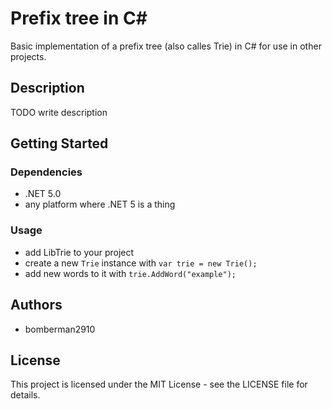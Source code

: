 # Prefix tree in C\#

Basic implementation of a prefix tree (also calles Trie) in C# for use in other projects.

## Description

TODO write description

## Getting Started

### Dependencies

* .NET 5.0
* any platform where .NET 5 is a thing

### Usage

* add LibTrie to your project
* create a new ```Trie``` instance with ```var trie = new Trie();```
* add new words to it with ```trie.AddWord("example");```

## Authors

* bomberman2910

## License

This project is licensed under the MIT License - see the LICENSE file for details.
